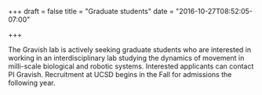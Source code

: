 +++
draft = false
title = "Graduate students"
date = "2016-10-27T08:52:05-07:00"

+++

The Gravish lab is actively seeking graduate students who are interested in working in an interdisciplinary lab studying the dynamics of movement in milli-scale biological and robotic systems. Interested applicants can contact PI Gravish. Recruitment at UCSD begins in the Fall for admissions the following year.  
